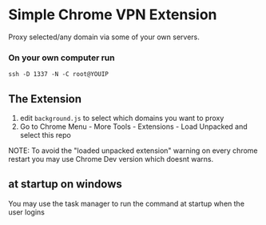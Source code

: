 # Simple Chrome VPN Extension

Proxy selected/any domain via some of your own servers.

### On your own computer run

    ssh -D 1337 -N -C root@YOUIP

## The Extension

1. edit `background.js` to select which domains you want to proxy
2. Go to Chrome Menu - More Tools - Extensions - Load Unpacked and select this
   repo

NOTE: To avoid the "loaded unpacked extension" warning on every chrome restart
you may use Chrome Dev version which doesnt warns.

## at startup on windows

You may use the task manager to run the command at startup when the user logins
